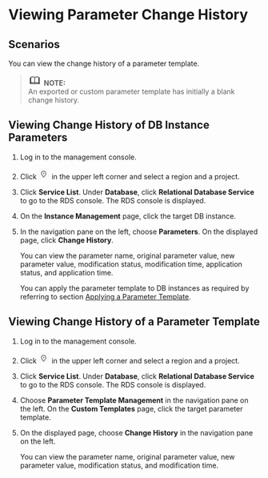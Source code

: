 # Viewing Parameter Change History<a name="rds_05_0099"></a>

## Scenarios<a name="section2406221536"></a>

You can view the change history of a parameter template.

>![](public_sys-resources/icon-note.gif) **NOTE:**   
>An exported or custom parameter template has initially a blank change history.  

## Viewing Change History of DB Instance Parameters<a name="section19506644183319"></a>

1.  Log in to the management console.
2.  Click  ![](figures/region.png)  in the upper left corner and select a region and a project.
3.  Click  **Service List**. Under  **Database**, click  **Relational Database Service**  to go to the RDS console. The RDS console is displayed.
4.  On the  **Instance Management**  page, click the target DB instance.
5.  In the navigation pane on the left, choose  **Parameters**. On the displayed page, click  **Change History**.

    You can view the parameter name, original parameter value, new parameter value, modification status, modification time, application status, and application time.

    You can apply the parameter template to DB instances as required by referring to section  [Applying a Parameter Template](applying-a-parameter-template.md).


## Viewing Change History of a Parameter Template<a name="section3949533112211"></a>

1.  Log in to the management console.
2.  Click  ![](figures/region.png)  in the upper left corner and select a region and a project.
3.  Click  **Service List**. Under  **Database**, click  **Relational Database Service**  to go to the RDS console. The RDS console is displayed.
4.  Choose  **Parameter Template Management**  in the navigation pane on the left. On the  **Custom Templates**  page, click the target parameter template.
5.  On the displayed page, choose  **Change History**  in the navigation pane on the left.

    You can view the parameter name, original parameter value, new parameter value, modification status, and modification time.


